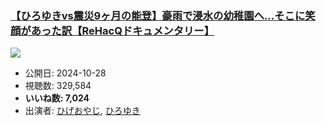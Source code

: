 ### [【ひろゆきvs震災9ヶ月の能登】豪雨で浸水の幼稚園へ…そこに笑顔があった訳【ReHacQドキュメンタリー】](https://www.youtube.com/watch?v=pyMrD3tnjgQ)
[![](https://img.youtube.com/vi/pyMrD3tnjgQ/sddefault.jpg)](https://www.youtube.com/watch?v=pyMrD3tnjgQ)
-   公開日: 2024-10-28
-   視聴数: 329,584
-   **いいね数: 7,024**
-   出演者: [ひげおやじ](/rehacq_fan/people/ひげおやじ "wikilink"), [ひろゆき](/rehacq_fan/people/ひろゆき "wikilink")
